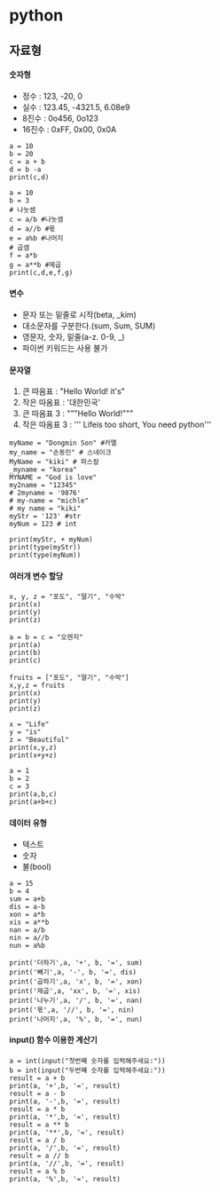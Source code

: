 # python

## 자료형
#### 숫자형
* 정수 : 123, -20, 0  
* 실수 : 123.45, -4321.5, 6.08e9  
* 8진수 : 0o456, 0o123
* 16진수 : 0xFF, 0x00, 0x0A

~~~
a = 10
b = 20
c = a + b
d = b -a
print(c,d)
~~~
~~~
a = 10
b = 3
# 나눗셈
c = a/b #나눗셈
d = a//b #몫  
e = a%b #나머지 
# 곱셈
f = a*b
g = a**b #제곱
print(c,d,e,f,g)
~~~

#### 변수
* 문자 또는 밑줄로 시작(beta, _kim)
* 대소문자를 구분한다.(sum, Sum, SUM)
* 영문자, 숫자, 밑줄(a-z. 0-9, _)
* 파이썬 키워드는 사용 불가 

#### 문자열
1. 큰 따옴표 : "Hello World! 
it's"
2. 작은 따옴표 : '대한민국'  
3. 큰 따옴표 3 : """Hello World!"""
4. 작은 따옴표 3 : ''' Lifeis too short, You need python'''

~~~
myName = "Dongmin Son" #카멜
my_name = "손동민" # 스네이크
MyName = "kiki" # 파스칼
_myname = "korea"
MYNAME = "God is love"
my2name = "12345"
# 2myname = '9876'
# my-name = "michle"
# my name = "kiki"
myStr = '123' #str
myNum = 123 # int

print(myStr, + myNum)
print(type(myStr))
print(type(myNum))
~~~

#### 여러개 변수 할당

~~~
x, y, z = "포도", "딸기", "수박"
print(x)
print(y)
print(z) 
~~~
~~~
a = b = c = "오렌지"
print(a)
print(b)
print(c) 
~~~
~~~
fruits = ["포도", "딸기", "수박"]
x,y,z = fruits
print(x)
print(y)
print(z) 
~~~
~~~
x = "Life"
y = "is"
z = "Beautiful"
print(x,y,z)
print(x+y+z)
~~~
~~~
a = 1
b = 2
c = 3
print(a,b,c)
print(a+b+c)
~~~

#### 데이터 유형
+ 텍스트
+ 숫자
+ 불(bool)

~~~
a = 15
b = 4
sum = a+b
dis = a-b
xon = a*b
xis = a**b
nan = a/b
nin = a//b
nun = a%b

print('더하기',a, '+', b, '=', sum)
print('빼기',a, '-', b, '=', dis)
print('곱하기',a, 'x', b, '=', xon)
print('제곱',a, 'xx', b, '=', xis)
print('나누기',a, '/', b, '=', nan)
print('몫',a, '//', b, '=', nin)
print('나머지',a, '%', b, '=', nun)
~~~

#### input() 함수 이용한 계산기

~~~
a = int(input("첫번째 숫자를 입력해주세요:"))
b = int(input("두번쨰 숫자를 입력해주세요:"))
result = a + b
print(a, '+',b, '=', result)
result = a - b
print(a, '-',b, '=', result)
result = a * b
print(a, '*',b, '=', result)
result = a ** b
print(a, '**',b, '=', result)
result = a / b
print(a, '/',b, '=', result)
result = a // b
print(a, '//',b, '=', result)
result = a % b
print(a, '%',b, '=', result)
~~~
